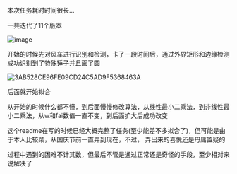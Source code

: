 本次任务耗时时间很长...

一共迭代了11个版本

![image](https://github.com/user-attachments/assets/ac105271-6ce0-48ee-99a9-f5f1e5ee6f7a)


开始的时候先对风车进行识别和检测，卡了一段时间后，通过外界矩形和边缘检测成功识别到了特殊锤子并且画了圆

![3AB528CE96FE09CD24C5AD9F5368463A](https://github.com/user-attachments/assets/2ead6017-eb1d-4f6e-9492-4be8a05bcf95)

后面就开始拟合

从开始的时候什么都不懂，到后面慢慢修改算法，从线性最小二乘法，到非线性最小二乘法，从w和fai数值一直不变，到后面扩大后成功改变

这个readme在写的时候已经大概完整了任务(至少能差不多拟合了)，但可能是由于本人比较菜，从国庆节前一直弄到现在，不过，
弄出来的喜悦还是毋庸置疑的

过程中遇到的困难不计其数，但最后不管是通过正常还是奇怪的手段，至少相对来说解决了
